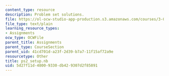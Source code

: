 ```yaml
---
content_type: resource
description: Problem set solutions.
file: https://ol-ocw-studio-app-production.s3.amazonaws.com/courses/3-016-mathematics-for-materials-scientists-and-engineers-fall-2005/5d27f11d48009330db429307d2f85891_ps2_setup.nb
file_type: text/plain
learning_resource_types:
- Assignments
ocw_type: OCWFile
parent_title: Assignments
parent_type: CourseSection
parent_uid: 41cd701d-a23f-2d39-b7a7-11f15af72a9e
resourcetype: Other
title: ps2_setup.nb
uid: 5d27f11d-4800-9330-db42-9307d2f85891
---
```


